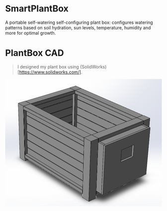 # SmartPlantBox
A portable self-watering self-configuring plant box: configures watering patterns based on soil hydration, sun levels, temperature, humidity and more for optimal growth.

# PlantBox CAD
> I designed my plant box using (SolidWorks)[https://www.solidworks.com/].

![SmartPlantBox CAD](https://github.com/RyanDalmas/SmartPlantBox/blob/main/screenshots/PlantBox%20CAD.png?raw=true)
